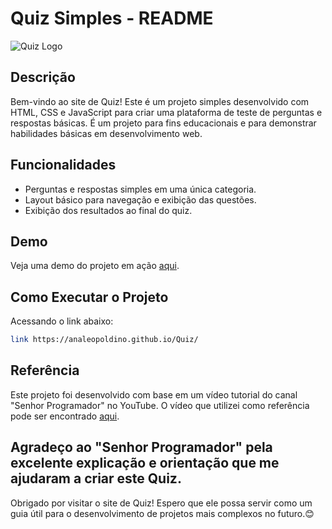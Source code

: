 # Quiz Simples - README

![Quiz Logo](imagens/quiz.png|100x70)

## Descrição

Bem-vindo ao site de Quiz! Este é um projeto simples desenvolvido com HTML, CSS e JavaScript para criar uma plataforma de teste de perguntas e respostas básicas. É um projeto para fins educacionais e para demonstrar habilidades básicas em desenvolvimento web.

## Funcionalidades

- Perguntas e respostas simples em uma única categoria.
- Layout básico para navegação e exibição das questões.
- Exibição dos resultados ao final do quiz.

## Demo

Veja uma demo do projeto em ação [aqui](https://analeopoldino.github.io/Quiz/).

## Como Executar o Projeto

Acessando o link abaixo:

```bash
link https://analeopoldino.github.io/Quiz/
```
## Referência

Este projeto foi desenvolvido com base em um vídeo tutorial do canal "Senhor Programador" no YouTube. O vídeo que utilizei como referência pode ser encontrado [aqui](https://youtu.be/IV34pOplBsY).

Agradeço ao "Senhor Programador" pela excelente explicação e orientação que me ajudaram a criar este Quiz.
---

Obrigado por visitar o site de Quiz! Espero que ele possa servir como um guia útil para o desenvolvimento de projetos mais complexos no futuro.😊 
